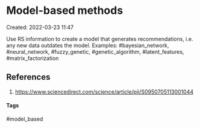 # Model-based methods
Created: 2022-03-23 11:47

Use RS information to create a model that generates recommendations, i.e. any new data outdates the model.
Examples: #bayesian_network, #neural_network, #fuzzy_genetic, #genetic_algorithm, #latent_features, #matrix_factorization

## References
1. https://www.sciencedirect.com/science/article/pii/S0950705113001044


#### Tags
#model_based
